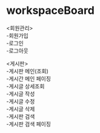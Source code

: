 # workspaceBoard

<회원관리>   
-회원가입   
-로그인   
-로그아웃   
   
<게시판>   
-게시판 메인(조회)   
-게시간 메인 페이징   
-게시글 상세조회   
-게시글 작성   
-게시글 수정   
-게시글 삭제   
-게시판 검색   
-게시판 검색 페이징
